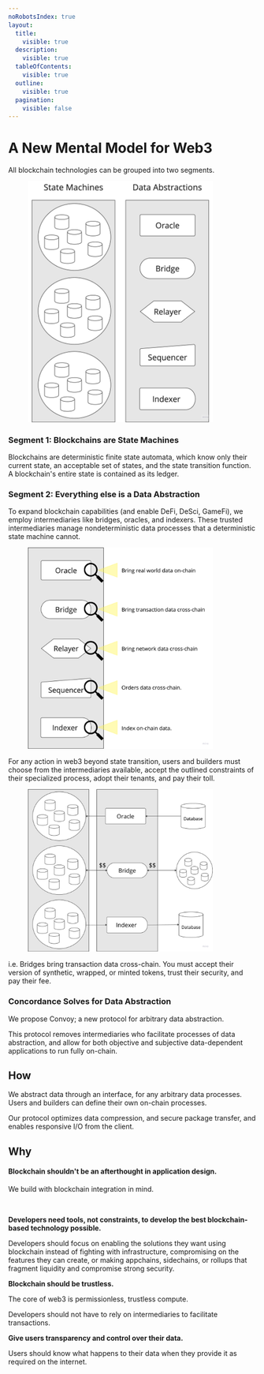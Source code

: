 ```yaml
---
noRobotsIndex: true
layout:
  title:
    visible: true
  description:
    visible: true
  tableOfContents:
    visible: true
  outline:
    visible: true
  pagination:
    visible: false
---
```


# A New Mental Model for Web3

All blockchain technologies can be grouped into two segments.&#x20;

<figure><img src="../.gitbook/assets/image (1) (1).png" alt="" width="375"><figcaption></figcaption></figure>

### Segment 1: Blockchains are State Machines&#x20;

Blockchains are deterministic finite state automata, which know only their current state, an acceptable set of states, and the state transition function. A blockchain's entire state is contained as its ledger.

### Segment 2: Everything else is a Data Abstraction&#x20;

To expand blockchain capabilities (and enable DeFi, DeSci, GameFi), we employ intermediaries like bridges, oracles, and indexers. These trusted intermediaries manage nondeterministic data processes that a deterministic state machine cannot.&#x20;

<figure><img src="../.gitbook/assets/image (3).png" alt="" width="375"><figcaption></figcaption></figure>

For any action in web3 beyond state transition, users and builders must choose from the intermediaries available, accept the outlined constraints of their specialized process, adopt their tenants, and pay their toll.&#x20;

<figure><img src="../.gitbook/assets/image (2).png" alt="" width="375"><figcaption></figcaption></figure>

i.e. Bridges bring transaction data cross-chain. You must accept their version of synthetic, wrapped, or minted tokens, trust their security, and pay their fee.&#x20;

### Concordance Solves for Data Abstraction&#x20;

We propose Convoy; a new protocol for arbitrary data abstraction. &#x20;

This protocol removes intermediaries who facilitate processes of data abstraction, and allow for both objective and subjective data-dependent applications to run fully on-chain.&#x20;

## How

We abstract data through an interface, for any arbitrary data processes. Users and builders can define their own on-chain processes.&#x20;

Our protocol optimizes data compression, and secure package transfer, and enables responsive I/O from the client.&#x20;

## Why

#### Blockchain shouldn't be an afterthought in application design.&#x20;

We build with blockchain integration in mind.&#x20;

<figure><img src="../.gitbook/assets/Screenshot 2024-10-16 at 4.12.51 PM.png" alt=""><figcaption></figcaption></figure>



**Developers need tools, not constraints, to develop the best blockchain-based technology possible.**&#x20;

Developers should focus on enabling the solutions they want using blockchain instead of fighting with infrastructure, compromising on the features they can create, or making appchains, sidechains, or rollups that fragment liquidity and compromise strong security.

**Blockchain should be trustless.**&#x20;

The core of web3 is permissionless, trustless compute.&#x20;

Developers should not have to rely on intermediaries to facilitate transactions. &#x20;

**Give users transparency and control over their data.**&#x20;

Users should know what happens to their data when they provide it as required on the internet.
